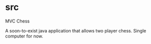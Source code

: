 # src
MVC Chess

A soon-to-exist java application that allows two player chess.
Single computer for now.
